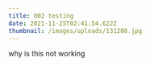 ```yaml
---
title: 002 testing
date: 2021-11-25T02:41:54.622Z
thumbnail: /images/uploads/131288.jpg
---
```

why is this not working